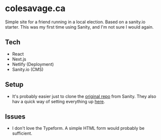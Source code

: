 # colesavage.ca

Simple site for a friend running in a local election. Based on a sanity.io starter. This was my first time using Sanity, and I'm not sure I would again.

## Tech

* React
* Next.js
* Netlify (Deployment)
* Sanity.io (CMS)

## Setup 

* It's probably easier just to clone the [original repo](https://github.com/sanity-io/sanity-template-nextjs-landing-pages) from Sanity. They also hav a quick way of setting everything up [here](https://www.sanity.io/create?template=sanity-io/sanity-template-nextjs-landing-pages).

## Issues

* I don't love the Typeform. A simple HTML form would probably be sufficient. 
